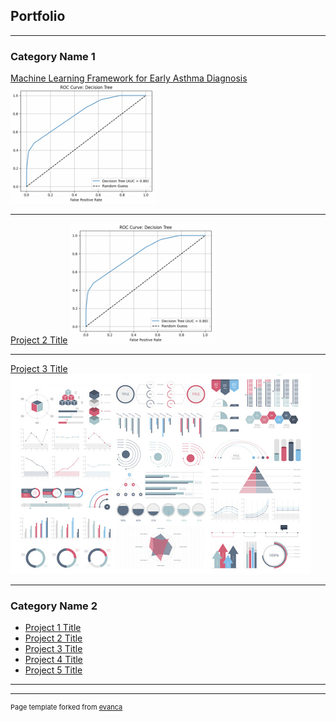 ## Portfolio

---

### Category Name 1 

[Machine Learning Framework for Early Asthma Diagnosis](/pdf/sample_presentation.pdf)
<img src="images/Screenshot 2025-01-24 140942.png?raw=true"/>

---
[Project 2 Title](/pdf/sample_presentation.pdf)
<img src="images/Screenshot 2025-01-24 140942.png?raw=true"/>

---
[Project 3 Title](http://example.com/)
<img src="images/dummy_thumbnail.jpg?raw=true"/>

---

### Category Name 2

- [Project 1 Title](http://example.com/)
- [Project 2 Title](http://example.com/)
- [Project 3 Title](http://example.com/)
- [Project 4 Title](http://example.com/)
- [Project 5 Title](http://example.com/)

---




---
<p style="font-size:11px">Page template forked from <a href="https://github.com/evanca/quick-portfolio">evanca</a></p>
<!-- Remove above link if you don't want to attibute -->
